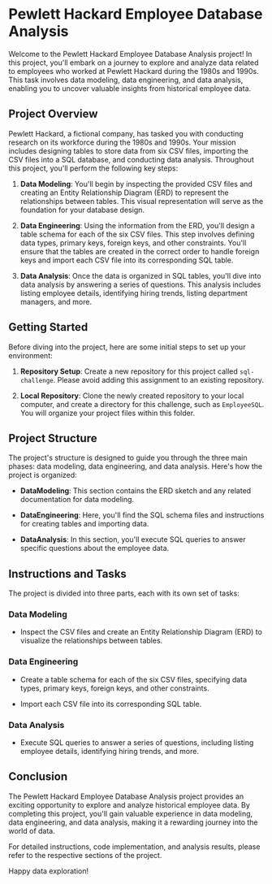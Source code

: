 # Pewlett Hackard Employee Database Analysis

Welcome to the Pewlett Hackard Employee Database Analysis project! In this project, you'll embark on a journey to explore and analyze data related to employees who worked at Pewlett Hackard during the 1980s and 1990s. This task involves data modeling, data engineering, and data analysis, enabling you to uncover valuable insights from historical employee data.

## Project Overview

Pewlett Hackard, a fictional company, has tasked you with conducting research on its workforce during the 1980s and 1990s. Your mission includes designing tables to store data from six CSV files, importing the CSV files into a SQL database, and conducting data analysis. Throughout this project, you'll perform the following key steps:

1. **Data Modeling**: You'll begin by inspecting the provided CSV files and creating an Entity Relationship Diagram (ERD) to represent the relationships between tables. This visual representation will serve as the foundation for your database design.

2. **Data Engineering**: Using the information from the ERD, you'll design a table schema for each of the six CSV files. This step involves defining data types, primary keys, foreign keys, and other constraints. You'll ensure that the tables are created in the correct order to handle foreign keys and import each CSV file into its corresponding SQL table.

3. **Data Analysis**: Once the data is organized in SQL tables, you'll dive into data analysis by answering a series of questions. This analysis includes listing employee details, identifying hiring trends, listing department managers, and more.

## Getting Started

Before diving into the project, here are some initial steps to set up your environment:

1. **Repository Setup**: Create a new repository for this project called `sql-challenge`. Please avoid adding this assignment to an existing repository.

2. **Local Repository**: Clone the newly created repository to your local computer, and create a directory for this challenge, such as `EmployeeSQL`. You will organize your project files within this folder.

## Project Structure

The project's structure is designed to guide you through the three main phases: data modeling, data engineering, and data analysis. Here's how the project is organized:

- **DataModeling**: This section contains the ERD sketch and any related documentation for data modeling.

- **DataEngineering**: Here, you'll find the SQL schema files and instructions for creating tables and importing data.

- **DataAnalysis**: In this section, you'll execute SQL queries to answer specific questions about the employee data.

## Instructions and Tasks

The project is divided into three parts, each with its own set of tasks:

### Data Modeling

- Inspect the CSV files and create an Entity Relationship Diagram (ERD) to visualize the relationships between tables.

### Data Engineering

- Create a table schema for each of the six CSV files, specifying data types, primary keys, foreign keys, and other constraints.

- Import each CSV file into its corresponding SQL table.

### Data Analysis

- Execute SQL queries to answer a series of questions, including listing employee details, identifying hiring trends, and more.

## Conclusion

The Pewlett Hackard Employee Database Analysis project provides an exciting opportunity to explore and analyze historical employee data. By completing this project, you'll gain valuable experience in data modeling, data engineering, and data analysis, making it a rewarding journey into the world of data.

For detailed instructions, code implementation, and analysis results, please refer to the respective sections of the project.

Happy data exploration!
